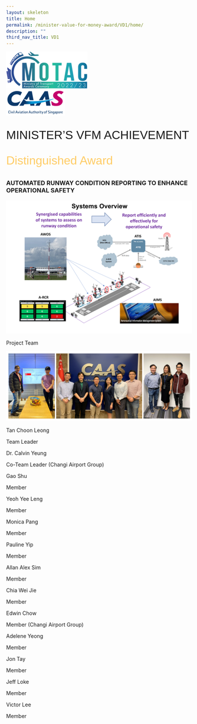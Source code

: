 ```yaml
---
layout: skeleton
title: Home
permalink: /minister-value-for-money-award/VD1/home/
description: ""
third_nav_title: VD1
---
```

<style>
  .raleway-font {
    font-family: "Raleway", sans-serif;
    font-size: 2rem;
  }

  .distinguished-award {
    font-family: 'Vivaldi', sans-serif;
    font-size: 2rem;
    color: #ffcc66;
  }

</style>

<div class="container py-5 bg-card">
  <div class="row">
    <div class="col-sm-12 pt-4 pb-3 text-center">
      <img src="/images/Logos/MOTAC_header.png" alt="motac logo" class="img-fluid" />
    </div>
  </div>
  <div class="row border border-4 border-info">
    <div class="col-sm-4 py-3 text-center d-flex flex-column align-items-center justify-content-center">
      <img src="/images/Logos/CAAS.png" class="img-fluid" alt="CAAS" />
    </div>
    <div class="col-sm-8 py-3 text-center bg-primary d-flex justify-content-center flex-column aligin-items-center">
      <p class="mb-0 text-light fw-bold raleway-font"> MINISTER’S VFM ACHIEVEMENT </p>
      <p class="mb-0 distinguished-award">Distinguished Award</p>
    </div>
  </div>
  <div class="row">
    <div class="col-12">
      <h3 class="text-center text-primary">AUTOMATED RUNWAY CONDITION REPORTING TO ENHANCE OPERATIONAL SAFETY</h3>
      <img src="/images/VFM/VD1/VD1 IconicPic2.png" class="img-fluid border my-5" />
    </div>
  </div>
  <div class="row">
    <div class="col-sm-12 text-center py-2 my-2 bg-secondary">
      <p class="mb-0 h3 text-primary font-weight-bold text-uppercase"> Project Team​ </p>
    </div>
    <div class="col-sm-11 text-center mx-auto ">
      <img src="/images/VFM/VD1/Team_Photo_Combined.jpg" class="img-fluid border border-5 border-secondary" alt="" />
    </div>
    <div class="row py-3">
      <div class="col-sm-6">
        <div class="row">
          <div class="col-sm-6">
            <p class="mb-2 h5 text-primary font-weight-bold"> Tan Choon Leong </p>
          </div>
          <div class="col-sm-6">
            <p class="mb-2 h5 text-primary font-weight-bold"> Team Leader​ </p>
          </div>
        </div>
        <div class="row">
          <div class="col-sm-6">
            <p class="mb-2 h5 text-primary font-weight-bold"> Dr. Calvin Yeung </p>
          </div>
          <div class="col-sm-6">
            <p class="mb-2 h5 text-primary font-weight-bold"> Co-Team Leader (Changi Airport Group) </p>
          </div>
        </div>
        <div class="row">
          <div class="col-sm-6">
            <p class="mb-2 h5 text-primary font-weight-bold"> Gao Shu </p>
          </div>
          <div class="col-sm-6">
            <p class="mb-2 h5 text-primary font-weight-bold"> Member </p>
          </div>
        </div>
        <div class="row">
          <div class="col-sm-6">
            <p class="mb-2 h5 text-primary font-weight-bold"> Yeoh Yee Leng </p>
          </div>
          <div class="col-sm-6">
            <p class="mb-2 h5 text-primary font-weight-bold"> Member </p>
          </div>
        </div>
        <div class="row">
          <div class="col-sm-6">
            <p class="mb-2 h5 text-primary font-weight-bold"> Monica Pang </p>
          </div>
          <div class="col-sm-6">
            <p class="mb-2 h5 text-primary font-weight-bold"> Member </p>
          </div>
        </div>
        <div class="row">
          <div class="col-sm-6">
            <p class="mb-2 h5 text-primary font-weight-bold"> Pauline Yip </p>
          </div>
          <div class="col-sm-6">
            <p class="mb-2 h5 text-primary font-weight-bold"> Member </p>
          </div>
        </div>
      </div>
      <div class="col-sm-6">
        <div class="row">
          <div class="col-sm-6">
            <p class="mb-2 h5 text-primary font-weight-bold"> Allan Alex Sim </p>
          </div>
          <div class="col-sm-6">
            <p class="mb-2 h5 text-primary font-weight-bold"> Member  </p>
          </div>
        </div>
        <div class="row">
          <div class="col-sm-6">
            <p class="mb-2 h5 text-primary font-weight-bold"> Chia Wei Jie </p>
          </div>
          <div class="col-sm-6">
            <p class="mb-2 h5 text-primary font-weight-bold"> Member  </p>
          </div>
        </div>
        <div class="row">
          <div class="col-sm-6">
            <p class="mb-2 h5 text-primary font-weight-bold"> Edwin Chow​ </p>
          </div>
          <div class="col-sm-6">
            <p class="mb-2 h5 text-primary font-weight-bold"> Member (Changi Airport Group) </p>
          </div>
        </div>
        <div class="row">
          <div class="col-sm-6">
            <p class="mb-2 h5 text-primary font-weight-bold"> Adelene Yeong​ </p>
          </div>
          <div class="col-sm-6">
            <p class="mb-2 h5 text-primary font-weight-bold"> Member </p>
          </div>
        </div>
        <div class="row">
          <div class="col-sm-6">
            <p class="mb-2 h5 text-primary font-weight-bold"> Jon Tay​ </p>
          </div>
          <div class="col-sm-6">
            <p class="mb-2 h5 text-primary font-weight-bold"> Member </p>
          </div>
        </div>
        <div class="row">
          <div class="col-sm-6">
            <p class="mb-2 h5 text-primary font-weight-bold"> Jeff Loke​ </p>
          </div>
          <div class="col-sm-6">
            <p class="mb-2 h5 text-primary font-weight-bold"> Member </p>
          </div>
        </div>
        <div class="row">
          <div class="col-sm-6">
            <p class="mb-2 h5 text-primary font-weight-bold"> Victor Lee​ </p>
          </div>
          <div class="col-sm-6">
            <p class="mb-2 h5 text-primary font-weight-bold"> Member </p>
          </div>
        </div>
      </div>
    </div>
  </div>
</div>
